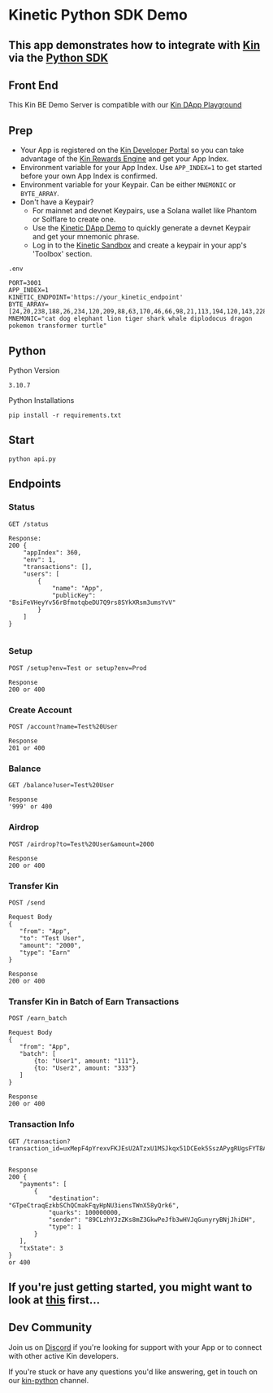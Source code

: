 # Kinetic Python SDK Demo


## This app demonstrates how to integrate with [Kin](https://developer.kin.org/) via the [Python SDK](https://github.com/kin-labs/kinetic-python-sdk)



## Front End
This Kin BE Demo Server is compatible with our [Kin DApp Playground](https://github.com/kin-starters/kin-dapp-playground)

## Prep
- Your App is registered on the [Kin Developer Portal](https://portal.kin.org/) so you can take advantage of the [Kin Rewards Engine](https://developer.kin.org/docs/the-kre-explained/) and get your App Index. 
- Environment variable for your App Index. Use `APP_INDEX=1` to get started before your own App Index is confirmed.
- Environment variable for your Keypair. Can be either `MNEMONIC` or `BYTE_ARRAY`. 
- Don't have a Keypair? 
    - For mainnet and devnet Keypairs, use a Solana wallet like Phantom or Solflare to create one.
    - Use the [Kinetic DApp Demo](https://github.com/kin-starters/kin-dapp-kinetic) to quickly generate a devnet Keypair and get your mnemonic phrase.
    - Log in to the [Kinetic Sandbox](https://sandbox.kinetic.host/) and create a keypair in your app's 'Toolbox' section.

`.env`

```
PORT=3001
APP_INDEX=1
KINETIC_ENDPOINT='https://your_kinetic_endpoint'
BYTE_ARRAY=[24,20,238,188,26,234,120,209,88,63,170,46,66,98,21,113,194,120,143,228,231,37,91,0,242,32,180,99,243,179,57,144,11,233,235,235,203,20,105,33,47,140,152,253,12,148,72,175,141,253,242,110,225,110,21,211,118,87,99,99,99,99,99,99]
MNEMONIC="cat dog elephant lion tiger shark whale diplodocus dragon pokemon transformer turtle"
```

## Python

Python Version
```
3.10.7
```

Python Installations

```
pip install -r requirements.txt
```

## Start

```
python api.py
```

## Endpoints
### Status
```
GET /status

Response:
200 {
    "appIndex": 360,
    "env": 1,
    "transactions": [],
    "users": [
        {
            "name": "App",
            "publicKey": "BsiFeVHeyYv56rBfmotqbeDU7Q9rs8SYkXRsm3umsYvV"
        }
    ]
}


```

### Setup
 ```
 POST /setup?env=Test or setup?env=Prod

Response
200 or 400
```
### Create Account
 ```
 POST /account?name=Test%20User

Response
201 or 400
```
### Balance
 ```
 GET /balance?user=Test%20User

Response
'999' or 400
```
### Airdrop
 ```
 POST /airdrop?to=Test%20User&amount=2000

Response
200 or 400
```
### Transfer Kin
 ```
 POST /send

 Request Body
 {
    "from": "App",
    "to": "Test User",
    "amount": "2000",
    "type": "Earn"
}

Response
200 or 400
```
### Transfer Kin in Batch of Earn Transactions
 ```
 POST /earn_batch

 Request Body
 {
    "from": "App",
    "batch": [
        {to: "User1", amount: "111"}, 
        {to: "User2", amount: "333"}
    ]
}

Response
200 or 400
```
### Transaction Info
 ```
 GET /transaction?transaction_id=uxMepF4pYrexvFKJEsU2ATzxU1MSJkqx51DCEek5SszAPygRUgsFYT8Ai6yJYLyKBJuqTd4sBnsC9wDWpCFWXi4


Response
200 {
    "payments": [
        {
            "destination": "GTpeCtraqEzkbSChQCmakFqyHpNU3iensTWnX58yQrk6",
            "quarks": 100000000,
            "sender": "89CLzhYJzZKs8mZ3GkwPeJfb3wHVJqGunyryBNjJhiDH",
            "type": 1
        }
    ],
    "txState": 3
} 
or 400
```

## If you're just getting started, you might want to look at [this](https://developer.kin.org/docs/developers) first...

## Dev Community
Join us on [Discord](https://discord.com/invite/kdRyUNmHDn) if you're looking for support with your App or to connect with other active Kin developers.

If you're stuck or have any questions you'd like answering, get in touch on our [kin-python](https://discord.com/channels/808859554997469244/811117079268818964) channel.

